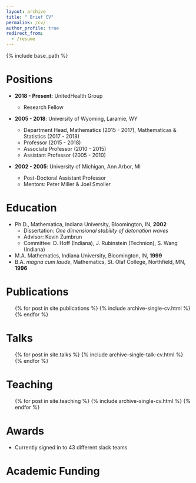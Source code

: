```yaml
---
layout: archive
title: " Brief CV"
permalink: /cv/
author_profile: true
redirect_from:
  - /resume
---
```


{% include base_path %}


Positions
======
* **2018 - Present**: UnitedHealth Group
  * Research Fellow

* **2005 - 2018**:  University of Wyoming, Laramie, WY
  * Department Head, Mathematics (2015 - 2017), Mathematicas & Statistics (2017 - 2018)
  * Professor (2015 - 2018)
  * Associate Professor (2010 - 2015)
  * Assistant Professor (2005 - 2010)

* **2002 - 2005**: University of Michigan, Ann Arbor, MI
  * Post-Doctoral Assistant Professor
  * Mentors: Peter Miller & Joel Smoller
  
Education
======
* Ph.D., Mathematica, Indiana University, Bloomington, IN, **2002**
  * Dissertation: *One dimensional stability of detonation waves*
  * Advisor: Kevin Zumbrun
  * Committee: D. Hoff (Indiana), J. Rubinstein (Technion), S. Wang (Indiana)
* M.A. Mathematics, Indiana University, Bloomington, IN,  **1999**
* B.A. *magna cum laude*, Mathematics, St. Olaf College, Northfield, MN, **1996**

Publications
======
  <ul>{% for post in site.publications %}
    {% include archive-single-cv.html %}
  {% endfor %}</ul>
  
Talks
======
  <ul>{% for post in site.talks %}
    {% include archive-single-talk-cv.html %}
  {% endfor %}</ul>
  
Teaching
======
  <ul>{% for post in site.teaching %}
    {% include archive-single-cv.html %}
  {% endfor %}</ul>
  
Awards
======
* Currently signed in to 43 different slack teams

Academic Funding 
=====
